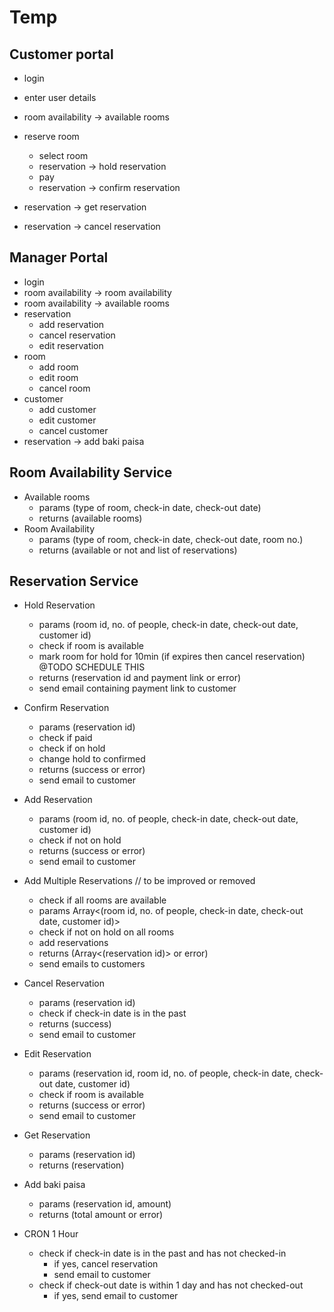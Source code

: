 # Temp

## Customer portal

- login
- enter user details
- room availability -> available rooms

- reserve room
  - select room
  - reservation -> hold reservation
  - pay
  - reservation -> confirm reservation
- reservation -> get reservation
- reservation -> cancel reservation

## Manager Portal

- login
- room availability -> room availability
- room availability -> available rooms
- reservation
  - add reservation
  - cancel reservation
  - edit reservation
- room
  - add room
  - edit room
  - cancel room
- customer
  - add customer
  - edit customer
  - cancel customer
- reservation -> add baki paisa

## Room Availability Service

- Available rooms
  - params (type of room, check-in date, check-out date)
  - returns (available rooms)
- Room Availability
  - params (type of room, check-in date, check-out date, room no.)
  - returns (available or not and list of reservations)

## Reservation Service

- Hold Reservation
  - params (room id, no. of people, check-in date, check-out date, customer id)
  - check if room is available
  - mark room for hold for 10min (if expires then cancel reservation) @TODO SCHEDULE THIS
  - returns (reservation id and payment link or error)
  - send email containing payment link to customer
- Confirm Reservation
  - params (reservation id)
  - check if paid
  - check if on hold
  - change hold to confirmed
  - returns (success or error)
  - send email to customer
- Add Reservation
  - params (room id, no. of people, check-in date, check-out date, customer id)
  - check if not on hold
  - returns (success or error)
  - send email to customer
- Add Multiple Reservations // to be improved or removed
  - check if all rooms are available
  - params Array<(room id, no. of people, check-in date, check-out date, customer id)>
  - check if not on hold on all rooms
  - add reservations
  - returns (Array<(reservation id)> or error)
  - send emails to customers
- Cancel Reservation
  - params (reservation id)
  - check if check-in date is in the past
  - returns (success)
  - send email to customer
- Edit Reservation
  - params (reservation id, room id, no. of people, check-in date, check-out date, customer id)
  - check if room is available
  - returns (success or error)
  - send email to customer
- Get Reservation
  - params (reservation id)
  - returns (reservation)
- Add baki paisa
  - params (reservation id, amount)
  - returns (total amount or error)

- CRON 1 Hour
  - check if check-in date is in the past and has not checked-in
    - if yes, cancel reservation
    - send email to customer
  - check if check-out date is within 1 day and has not checked-out
    - if yes, send email to customer
